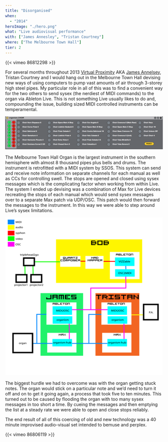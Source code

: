 ```yaml
---
title: "Disorganised"
when: 
  - "2014"
heroImage: "./hero.png"
what: "Live audiovisual performance"
with: ["James Annesley", "Tristan Courtney"]
where: ["The Melbourne Town Hall"]
tier: 2
---
```


{{< vimeo 86812298 >}}

For several months throughout 2013 [Virtual Proximity](http://virtual-proximity.com) AKA [James Annelsey](http://jamesannesley.com/), Tristan Courtney and I would hang out in the Melbourne Town Hall devising new ways of using computers to pump vast amounts of air through 3-storey high steel pipes.  My particular role in all of this was to find a convenient way for the two others to send sysex (the nerdiest of MIDI commands) to the organ via Ableton Live.  This is not something Live usually likes to do and, compounding the issue, building sized MIDI controlled instruments can be temperamental.

![The Max for Live interfacce for The Melbourne Town Hall Grand Organ](./assets/Screen-Shot-2014-02-22-at-1.03.31-PM.png)

The Melbourne Town Hall Organ is the largest instrument in the southern hemisphere with almost 8 thousand pipes plus bells and drums.  The instrument is retrofitted with a MIDI system by SSOS.  This system can send and receive note information on separate channels for each manual as well as CCs for controlling swell.  The stops are opened and closed using sysex messages which is the complicating factor when working from within Live.  The system I ended up devising was a combination of Max for Live devices recreating the stops of each manual which would send sysex messages over to a separate Max patch via UDP/OSC. This patch would then forward the messages to the instrument.  In this way we were able to step around Live’s sysex limitations.

![A Diagram of the system used for the performance](./assets/organDiagram.png)

The biggest hurdle we had to overcome was with the organ getting stuck notes.  The organ would stick on a particular note and we’d need to turn it off and on to get it going again, a process that took five to ten minutes.  This turned out to be caused by flooding the organ with too many sysex messages in too short a time.  By cueing the messages and then emptying the list at a steady rate we were able to open and close stops reliably.

The end result of all of this coercing of old and new technology was a 40 minute improvised audio-visual set intended to bemuse and perplex.

{{< vimeo 86806119 >}}